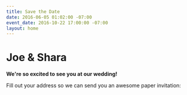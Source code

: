 ```yaml
---
title: Save the Date
date: 2016-06-05 01:02:00 -07:00
event_date: 2016-10-22 17:00:00 -07:00
layout: home
---
```


# Joe & Shara

**We're so excited to see you at our wedding!**

Fill out your address so we can send you an awesome paper invitation: